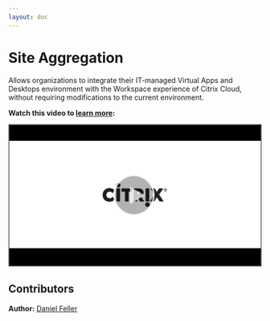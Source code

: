 ```yaml
---
layout: doc
---
```

# Site Aggregation

Allows organizations to integrate their IT-managed Virtual Apps and Desktops environment with the Workspace experience of Citrix Cloud, without requiring modifications to the current environment.

**Watch this video to [learn more](https://www.youtube.com/watch?v=i9qL3clzPzQ):**

[![Site Aggregation Tech Insight](/en-us/tech-zone/learn/media/shared_video-placeholder.png)](https://www.youtube.com/watch?v=i9qL3clzPzQ)

## Contributors

**Author:** [Daniel Feller](https://twitter.com/djfeller)
